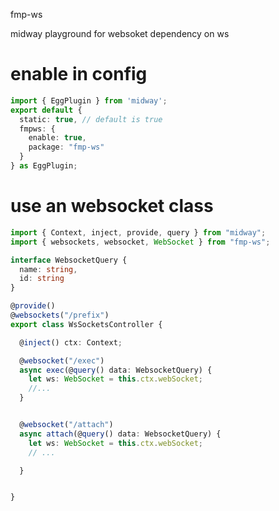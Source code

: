 fmp-ws

midway playground for websoket dependency on ws

# enable in config
```typescript
import { EggPlugin } from 'midway';
export default {
  static: true, // default is true
  fmpws: {
    enable: true,
    package: "fmp-ws"
  }
} as EggPlugin;
```

# use an websocket class
```typescript
import { Context, inject, provide, query } from "midway";
import { websockets, websocket, WebSocket } from "fmp-ws";

interface WebsocketQuery {
  name: string,
  id: string
}

@provide()
@websockets("/prefix")
export class WsSocketsController {

  @inject() ctx: Context;

  @websocket("/exec")
  async exec(@query() data: WebsocketQuery) {
    let ws: WebSocket = this.ctx.webSocket;
    //...
  }


  @websocket("/attach")
  async attach(@query() data: WebsocketQuery) {
    let ws: WebSocket = this.ctx.webSocket;
    // ...

  }


}
```